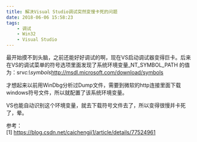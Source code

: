 ```yaml
---
title: 解决Visual Studio调试突然变慢卡死的问题
date: 2018-06-06 15:58:23
tags:
    - 调试
    - Win32
    - Visual Studio
---
```


最开始摸不到头脑，之前还能好好调试的啊，现在VS启动调试器变得巨卡。后来在VS的调试菜单的符号选项里面发现了系统环境变量_NT_SYMBOL_PATH 的值为：srv*c:\symbols*http://msdl.microsoft.com/download/symbols

才想起来以前用WinDbg分析过Dump文件，需要到微软的http连接里面下载windows符号文件，所以就配置了该系统环境变量。

VS也能自动识别这个环境变量，就去下载符号文件去了，所以变得很慢并卡死了，晕。

参考： </br>
[1] https://blog.csdn.net/caichengji1/article/details/77524961

